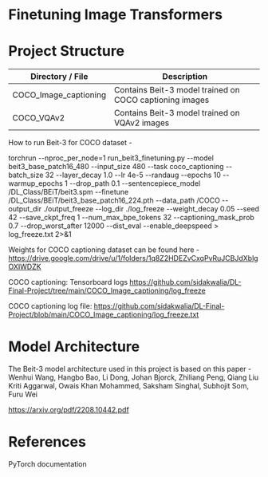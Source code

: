 # Finetuning Image Transformers


# Project Structure
| Directory / File | Description |
|-----------------|-----------------|
| COCO_Image_captioning | Contains Beit-3 model trained on COCO captioning images | 
| COCO_VQAv2 | Contains Beit-3 model trained on VQAv2 images | 

How to run Beit-3 for COCO dataset -

torchrun --nproc_per_node=1 run_beit3_finetuning.py --model beit3_base_patch16_480 --input_size 480 --task coco_captioning --batch_size 32 --layer_decay 1.0 --lr 4e-5 --randaug --epochs 10 --warmup_epochs 1 --drop_path 0.1 --sentencepiece_model /DL_Class/BEiT/beit3.spm --finetune /DL_Class/BEiT/beit3_base_patch16_224.pth --data_path /COCO --output_dir ./output_freeze --log_dir ./log_freeze --weight_decay 0.05 --seed 42 --save_ckpt_freq 1 --num_max_bpe_tokens 32 --captioning_mask_prob 0.7 --drop_worst_after 12000 --dist_eval  --enable_deepspeed > log_freeze.txt 2>&1


Weights for COCO captioning dataset can be found here -
https://drive.google.com/drive/u/1/folders/1q8Z2HDEZvCxqPvRuJCBJdXblgOXIWDZK

COCO captioning: Tensorboard logs https://github.com/sidakwalia/DL-Final-Project/tree/main/COCO_Image_captioning/log_freeze

COCO captioning log file: https://github.com/sidakwalia/DL-Final-Project/blob/main/COCO_Image_captioning/log_freeze.txt


# Model Architecture

The Beit-3 model architecture used in this project is based on this paper -
Wenhui Wang, Hangbo Bao, Li Dong, Johan Bjorck, Zhiliang Peng, Qiang Liu
Kriti Aggarwal, Owais Khan Mohammed, Saksham Singhal, Subhojit Som, Furu Wei

https://arxiv.org/pdf/2208.10442.pdf


# References

PyTorch documentation
